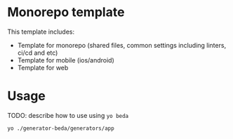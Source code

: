 # Monorepo template

This template includes:

- Template for monorepo (shared files, common settings including linters, ci/cd and etc)
- Template for mobile (ios/android)
- Template for web

# Usage

TODO: describe how to use using `yo beda`

```
yo ./generator-beda/generators/app
```

